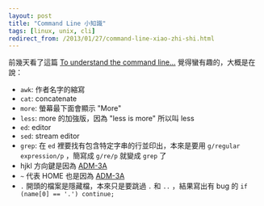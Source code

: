 ```yaml
---
layout: post
title: "Command Line 小知識"
tags: [linux, unix, cli]
redirect_from: /2013/01/27/command-line-xiao-zhi-shi.html
---
```


前幾天看了這篇 [To understand the command line...](http://geekblog.oneandoneis2.org/index.php/2012/09/30/to-understand-the-command-line) 覺得蠻有趣的，大概是在說：

- `awk`: 作者名字的縮寫
- `cat`: concatenate
- `more`: 螢幕最下面會顯示 "More"
- `less`: more 的加強版，因為 "less is more" 所以叫 less
- `ed`: editor
- `sed`: stream editor
- `grep`: 在 `ed` 裡要找有包含特定字串的行並印出，本來是要用 `g/regular expression/p` ，簡寫成 `g/re/p` 就變成 `grep` 了
- hjkl 方向鍵是因為 [ADM-3A](http://www.catonmat.net/blog/why-vim-uses-hjkl-as-arrow-keys/)
- `~` 代表 HOME 也是因為 [ADM-3A](http://www.catonmat.net/blog/why-vim-uses-hjkl-as-arrow-keys/)
- `.` 開頭的檔案是隱藏檔，本來只是要跳過 `.` 和 `..` ，結果寫出有 bug 的 `if (name[0] == '.') continue;`
